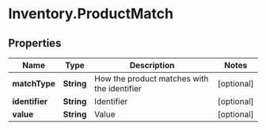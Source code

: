 # Inventory.ProductMatch

## Properties

Name | Type | Description | Notes
------------ | ------------- | ------------- | -------------
**matchType** | **String** | How the product matches with the identifier | [optional] 
**identifier** | **String** | Identifier | [optional] 
**value** | **String** | Value | [optional] 


